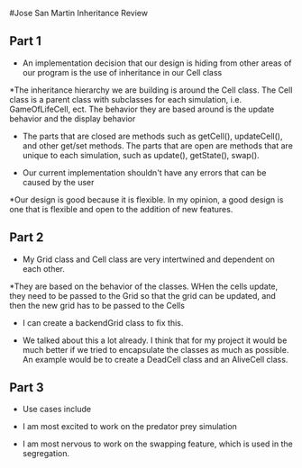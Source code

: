 #Jose San Martin Inheritance Review

## Part 1

* An implementation decision that our design is hiding from other areas of our program is the use of inheritance in our Cell class

*The inheritance hierarchy we are building is around the Cell class. The Cell class is a parent class with subclasses for each simulation, i.e. GameOfLifeCell, ect. The behavior they are based around is the update behavior and the display behavior

* The parts that are closed are methods such as getCell(), updateCell(), and other get/set methods. The parts that are open are methods that are unique to each simulation, such as update(), getState(), swap(). 

* Our current implementation shouldn't have any errors that can be caused by the user

*Our design is good because it is flexible. In my opinion, a good design is one that is flexible and open to the addition of new features. 


## Part 2

* My Grid class and Cell class are very intertwined and dependent on each other. 

*They are based on the behavior of the classes. WHen the cells update, they need to be passed to the Grid so that the grid can be updated, and then the new grid has to be passed to the Cells

* I can create a backendGrid class to fix this. 

* We talked about this a lot already. I think that for my project it would be much better if we tried to encapsulate the classes as much as possible. An example would be to create a DeadCell class and an AliveCell class. 


## Part 3

* Use cases include 

* I am most excited to work on the predator prey simulation

* I am most nervous to work on the swapping feature, which is used in the segregation. 
